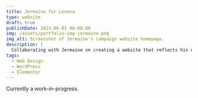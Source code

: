 ```yaml
---
title: Jermaine for Lenexa
type: website
draft: true
publishDate: 2023-06-01 00:00:00
img: /assets/portfolio-img-jermaine.png
img_alt: Screenshot of Jermaine's campaign website homepage.
description: |
  Collaborating with Jermaine on creating a website that reflects his dedication to making Lenexa a better place for everyone. This site is currently a work-in-progress.
tags:
  - Web Design
  - WordPress
  - Elementor
---
```


Currently a work-in-progress.
